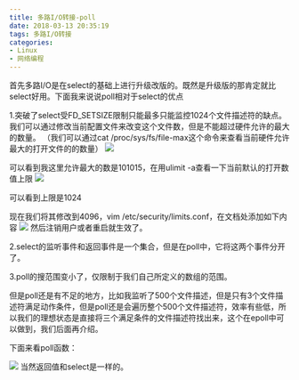 ```yaml
---
title: 多路I/O转接-poll
date: 2018-03-13 20:35:19
tags: 多路I/O转接
categories: 
- Linux
- 网络编程
---
```

首先多路I/O是在select的基础上进行升级改版的。既然是升级版的那肯定就比select好用。下面我来说说poll相对于select的优点
<!--more-->

1.突破了select受FD_SETSIZE限制只能最多只能监控1024个文件描述符的缺点。我们可以通过修改当前配置文件来改变这个文件数，但是不能超过硬件允许的最大的数量。
（我们可以通过cat /proc/sys/fs/file-max这个命令来查看当前硬件允许最大的打开文件的的数量）
![](https://i.imgur.com/HeHtmN4.jpg)

可以看到我这里允许最大的数是101015，在用ulimit -a查看一下当前默认的打开数值上限
![](https://i.imgur.com/6wgy48n.jpg)

可以看到上限是1024

现在我们将其修改到4096，vim /etc/security/limits.conf，在文档处添加如下内容
![](https://i.imgur.com/yNSzzve.jpg)
然后注销用户或者重启就生效了。

2.select的监听事件和返回事件是一个集合，但是在poll中，它将这两个事件分开了。

3.poll的搜范围变小了，仅限制于我们自己所定义的数组的范围。

但是poll还是有不足的地方，比如我监听了500个文件描述，但是只有3个文件描述符满足动作条件，但是poll还是会遍历整个500个文件描述符，效率有些低，所以我们的理想状态是直接将三个满足条件的文件描述符找出来，这个在epoll中可以做到，我们后面再介绍。

下面来看poll函数：

![](https://i.imgur.com/DHQ9TJn.jpg)
当然返回值和select是一样的。